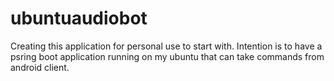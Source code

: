 # ubuntuaudiobot
Creating this application for personal use to start with. Intention is to have a psring boot application running on my ubuntu that can take commands from android client.
